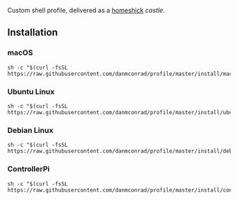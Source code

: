 Custom shell profile, delivered as a [homeshick](https://github.com/andsens/homeshick) _castle_.

## Installation

### macOS

```shell
sh -c "$(curl -fsSL https://raw.githubusercontent.com/danmconrad/profile/master/install/macos.sh)"
```

### Ubuntu Linux

```shell
sh -c "$(curl -fsSL https://raw.githubusercontent.com/danmconrad/profile/master/install/ubuntu.sh)"
```

### Debian Linux

```shell
sh -c "$(curl -fsSL https://raw.githubusercontent.com/danmconrad/profile/master/install/debian.sh)"
```

### ControllerPi

```shell
sh -c "$(curl -fsSL https://raw.githubusercontent.com/danmconrad/profile/master/install/controller.sh)"
```
